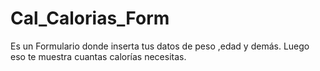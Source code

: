 # Cal_Calorias_Form
Es un Formulario donde inserta tus datos de peso ,edad y demás. Luego eso te muestra cuantas calorías necesitas. 
